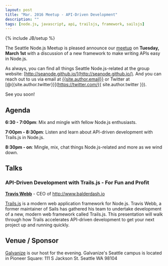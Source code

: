 ```yaml
---
layout: post
title: "Mar. 2016 Meetup - API-Driven Development"
description: ""
tags: [node.js, javascript, api, trailsjs, framework, sailsjs]
---
```

{% include JB/setup %}

The Seattle Node.js Meetup is pleased announce our
[meetup](http://www.meetup.com/Seattle-Node-js/events/228782039/)
on **Tuesday, March 1st** with a discussion of a new framework to make writing APIs easy in Node.js.

As always, you can find all things Seattle Node.js-related at the group website:
[http://seanode.github.io/](http://seanode.github.io/). And you can reach out to
us via email at [{{site.author.email}}](mailto:{{site.author.email}}) or Twitter
at [@{{site.author.twitter}}](https://twitter.com/{{ site.author.twitter }}).

See you soon!

## Agenda

**6:30 - 7:00pm**: Mix and mingle with fellow Node.js enthusiasts.

**7:00pm - 8:30pm**: Listen and learn about API-driven development with Trails.js in Node.js.

**8:30pm - on**: Mingle, mix, chat things Node.js-related and more as we wind down.

<!-- more start -->

## Talks

### API-Driven Development with Trails.js - For Fun and Profit

**[Travis Webb](https://github.com/tjwebb)** - CEO of http://www.balderdash.io

[Trails.js](http://trailsjs.io) is a modern web application framework for Node.js. Travis Webb, a former maintainer of Sails has gathered his team to undertake development of a new, modern web framework called Trails.js. This presentation will walk through how Trails accelerates API-driven development to get your next project up and running quickly.

## Venue / Sponsor

[Galvanize](http://www.galvanize.com/) is our host for the evening.
Galvanize's Seattle campus is located in Pioneer Square:
111 S Jackson St. Seattle WA 98104

<!-- more end -->
